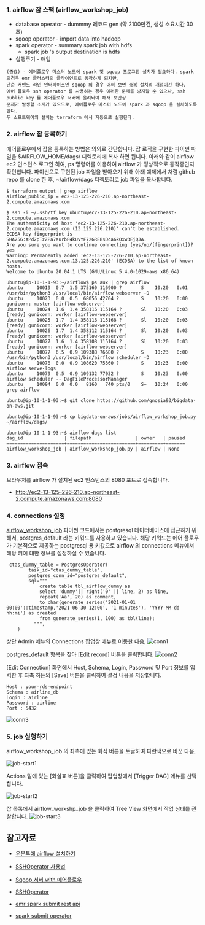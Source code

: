 ### 1. airflow 잡 스팩 (airflow_workshop_job) ###

* database operator - dummmy 레코드 gen (약 2100만건, 생성 소요시간 30초)
* sqoop operator - import data into hadoop 
* spark operator - summary spark job with hdfs
  - spark job 's output destination is hdfs
* 실행주기 - 매일
 
``` 
(중요) - 에어플로우 마스터 노드에 spark 및 sqoop 프로그램 설치가 필요하다. spark 의경우 emr 클러스터의 클라이언트로 동작하게 되지만, 
단순 커맨드 라인 인터페이스인 sqoop 의 경우 어찌 보면 중복 설치의 개념이긴 하다.
에어 플로우 ssh operator 를 사용하는 경우 이러한 문제를 방지할 순 있으나, ssh public key 를 에어플로우 서버에 올려놔야 해서 보안상 
문제가 발생할 소지가 있으므로, 에어플로우 마스터 노드에 spark 과 sqoop 을 설치하도록 한다. 
두 소프트웨어의 설치는 terraform 에서 자동으로 실행된다. 
```

### 2. airflow 잡 등록하기 ###

에어플로우에서 잡을 등록하는 방법은 의외로 간단합니다. 잡 로직을 구현한 파이썬 파일을 $AIRFLOW_HOME/dags/ 디렉토리에 복사 하면 됩니다. 
아래와 같이 airflow ec2 인스턴스 로그인 하여, ps 명령어를 이용하여 airflow 가 정상적으로 동작중인지 확인힙니다.
파이썬으로 구현된 job 파일을 받아오기 위해 아래 예제에서 처럼 github repo 를 clone 한 후, ~/airflow/dags 디렉토리로 job 파일을 복사합니다. 
```
$ terraform output | grep airflow
airflow_public_ip = ec2-13-125-226-210.ap-northeast-2.compute.amazonaws.com

$ ssh -i ~/.ssh/tf_key ubuntu@ec2-13-125-226-210.ap-northeast-2.compute.amazonaws.com
The authenticity of host 'ec2-13-125-226-210.ap-northeast-2.compute.amazonaws.com (13.125.226.210)' can't be established.
ECDSA key fingerprint is SHA256:APd2pTzZPa7aurbP4kUvYF72GREBsDca6kOxw3EjQJA.
Are you sure you want to continue connecting (yes/no/[fingerprint])? yes
Warning: Permanently added 'ec2-13-125-226-210.ap-northeast-2.compute.amazonaws.com,13.125.226.210' (ECDSA) to the list of known hosts.
Welcome to Ubuntu 20.04.1 LTS (GNU/Linux 5.4.0-1029-aws x86_64)

ubuntu@ip-10-1-1-93:~/airflow$ ps aux | grep airflow
ubuntu     10019  0.7  1.5 375160 116900 ?       S    10:20   0:01 /usr/bin/python3 /usr/local/bin/airflow webserver -D
ubuntu     10023  0.0  0.5  68056 42704 ?        S    10:20   0:00 gunicorn: master [airflow-webserver]
ubuntu     10024  1.6  1.4 358116 115164 ?       Sl   10:20   0:03 [ready] gunicorn: worker [airflow-webserver]
ubuntu     10025  1.7  1.4 358116 115168 ?       Sl   10:20   0:03 [ready] gunicorn: worker [airflow-webserver]
ubuntu     10026  1.7  1.4 358112 115164 ?       Sl   10:20   0:03 [ready] gunicorn: worker [airflow-webserver]
ubuntu     10027  1.6  1.4 358108 115164 ?       Sl   10:20   0:03 [ready] gunicorn: worker [airflow-webserver]
ubuntu     10077  6.5  0.9 109388 76680 ?        S    10:23   0:00 /usr/bin/python3 /usr/local/bin/airflow scheduler -D
ubuntu     10078  0.0  0.9 108620 75360 ?        S    10:23   0:00 airflow serve-logs
ubuntu     10079  0.5  0.9 109132 77032 ?        S    10:23   0:00 airflow scheduler -- DagFileProcessorManager
ubuntu     10094  0.0  0.0   8160   740 pts/0    S+   10:24   0:00 grep airflow

ubuntu@ip-10-1-1-93:~$ git clone https://github.com/gnosia93/bigdata-on-aws.git

ubuntu@ip-10-1-1-93:~$ cp bigdata-on-aws/jobs/airflow_workshop_job.py ~/airflow/dags/

ubuntu@ip-10-1-1-93:~$ airflow dags list
dag_id               | filepath                | owner   | paused
=====================+=========================+=========+=======
airflow_workshop_job | airflow_workshop_job.py | airflow | None
```

### 3. airflow 접속 ###

브라우저를 airflow 가 설치된 ec2 인스턴스의 8080 포트로 접속합니다. 

* http://ec2-13-125-226-210.ap-northeast-2.compute.amazonaws.com:8080


### 4. connections 설정 ###

[airflow_workshop_job](https://github.com/gnosia93/bigdata-on-aws/blob/main/jobs/airflow_workshop_job.py) 파이썬 코드에서는 postgresql 데이터베이스에 접근하기 위해서, postgres_default 라는 키워드를 사용하고 있습니다. 해당 키워드는 에어 플로우가 기본적으로 제공하는 postgresql 용 키값으로 airflow 의 connections 메뉴에서 해당 키에 대한 정보를 설정하실 수 있습니다.

```
 ctas_dummy_table = PostgresOperator(
        task_id="ctas_dummy_table",
        postgres_conn_id="postgres_default",
        sql="""
            create table tbl_airflow_dummy as 
            select 'dummy'|| right('0' || line, 2) as line, 
            repeat('Aa', 20) as comment, 
            to_char(generate_series('2021-01-01 00:00'::timestamp,'2021-06-30 12:00', '1 minutes'), 'YYYY-MM-dd hh:mi') as created
            from generate_series(1, 100) as tbl(line);
          """,
    )   
```

상단 Admin 메뉴의 Connections 팝업창 메뉴로 이동한 다음, 
![conn1](https://github.com/gnosia93/bigdata-on-aws/blob/main/workshop/images/airflow_conn-1.png)

postgres_default 항목을 찾아 [Edit record] 버튼을 클릭합니다. 
![conn2](https://github.com/gnosia93/bigdata-on-aws/blob/main/workshop/images/airflow_conn-2.png)

[Edit Connection] 화면에서 Host, Schema, Login, Password 및 Port 정보를 입력한 후 좌측 하든의 [Save] 버튼을 클릭하여 설정 내용을 저장합니다. 

```
Host : your-rds-endpoint
Schema : airline_db
Login : airline
Password : airline
Port : 5432
```
![conn3](https://github.com/gnosia93/bigdata-on-aws/blob/main/workshop/images/airflow_conn-3.png)



### 5. job 실행하기 ###

airflow_workshop_job 의 좌측에 있는 회식 버튼을 토글하여 파란색으로 바꾼 다음,  

![job-start1](https://github.com/gnosia93/bigdata-on-aws/blob/main/workshop/images/airflow-job-start-1.png) 

Actions 밑에 있는 [화살표 버튼]을 클릭하여 팝업창에서 [Trigger DAG] 메뉴를 선택합니다.

![job-start2](https://github.com/gnosia93/bigdata-on-aws/blob/main/workshop/images/airflow-job-start-2.png)

잡 목록에서 airflow_workshp_job 을 클릭하여 Tree View 화면에서 작업 상태를 관찰합니다. 
![job-start3](https://github.com/gnosia93/bigdata-on-aws/blob/main/workshop/images/airflow-job-start-3.png)


## 참고자료 ##

* [우분투에 airflow 설치하기](https://jungwoon.github.io/airflow/2019/02/26/Airflow.html)

* [SSHOperator 사용법](https://prometheo.tistory.com/48)

* [Sqoop 서버 with 에어플로우](https://stackoverflow.com/questions/51120240/using-sqoop-move-tables-from-mysql-to-hive-scheduled-using-remotely-installed-ai)

* [SSHOperator](https://airflow.apache.org/docs/apache-airflow-providers-ssh/stable/connections/ssh.html)

* [emr spark submit rest api](https://www.python2.net/questions-274169.htm)

* [spark submit operator](https://stackoverflow.com/questions/53773678/airflow-sparksubmitoperator-how-to-spark-submit-in-another-server)
